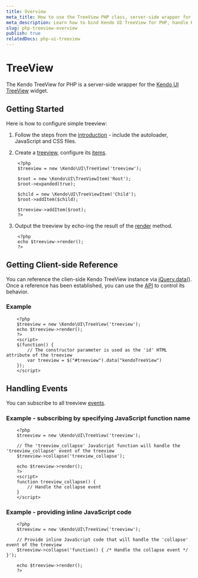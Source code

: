 ```yaml
---
title: Overview
meta_title: How to use the TreeView PHP class, server-side wrapper for Kendo UI TreeView widget
meta_description: Learn how to bind Kendo UI TreeView for PHP, handle Kendo UI TreeView Events, access an existing treeview.
slug: php-treeview-overview
publish: true
relatedDocs: php-ui-treeview
---
```


# TreeView

The Kendo TreeView for PHP is a server-side wrapper for the [Kendo UI TreeView](http://docs.kendoui.com/api/web/treeview) widget.

## Getting Started

Here is how to configure simple treeview:

1. Follow the steps from the [introduction](/getting-started/using-kendo-with/php/introduction) - include the autoloader, JavaScript and CSS files.

1. Create a [treeview](/api/wrappers/php/Kendo/UI/TreeView), configure its [items](/api/wrappers/php/Kendo/UI/TreeView#addItem).

        <?php
        $treeview = new \Kendo\UI\TreeView('treeview');

        $root = new \Kendo\UI\TreeViewItem('Root');
        $root->expanded(true);

        $child = new \Kendo\UI\TreeViewItem('Child');
        $root->addItem($child);

        $treeview->addItem($root);
        ?>

1. Output the treeview by echo-ing the result of the [render](/api/wrappers/php/Kendo/UI/Widget#render) method.

        <?php
        echo $treeview->render();
        ?>

## Getting Client-side Reference

You can reference the clien-side Kendo TreeView instance via [jQuery.data()](http://api.jquery.com/jQuery.data/).
Once a reference has been established, you can use the [API](/api/web/treeview#methods) to control its behavior.


### Example

        <?php
        $treeview = new \Kendo\UI\TreeView('treeview');
        echo $treeview->render();
        ?>
        <script>
        $(function() {
            // The constructor parameter is used as the 'id' HTML attribute of the treeview
            var treeview = $("#treeview").data("kendoTreeView")
        });
        </script>

## Handling Events

You can subscribe to all treeview [events](/api/web/treeview#events).

### Example - subscribing by specifying JavaScript function name

        <?php
        $treeview = new \Kendo\UI\TreeView('treeview');

        // The 'treeview_collapse' JavaScript function will handle the 'treeview_collapse' event of the treeview
        $treeview->collapse('treeview_collapse');

        echo $treeview->render();
        ?>
        <script>
        function treeview_collapse() {
            // Handle the collapse event
        }
        </script>

### Example - providing inline JavaScript code

        <?php
        $treeview = new \Kendo\UI\TreeView('treeview');

        // Provide inline JavaScript code that will handle the 'collapse' event of the treeview
        $treeview->collapse('function() { /* Handle the collapse event */ }');

        echo $treeview->render();
        ?>
 
